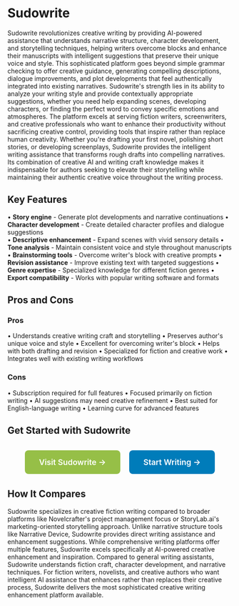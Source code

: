 # Sudowrite

Sudowrite revolutionizes creative writing by providing AI-powered assistance that understands narrative structure, character development, and storytelling techniques, helping writers overcome blocks and enhance their manuscripts with intelligent suggestions that preserve their unique voice and style. This sophisticated platform goes beyond simple grammar checking to offer creative guidance, generating compelling descriptions, dialogue improvements, and plot developments that feel authentically integrated into existing narratives. Sudowrite's strength lies in its ability to analyze your writing style and provide contextually appropriate suggestions, whether you need help expanding scenes, developing characters, or finding the perfect word to convey specific emotions and atmospheres. The platform excels at serving fiction writers, screenwriters, and creative professionals who want to enhance their productivity without sacrificing creative control, providing tools that inspire rather than replace human creativity. Whether you're drafting your first novel, polishing short stories, or developing screenplays, Sudowrite provides the intelligent writing assistance that transforms rough drafts into compelling narratives. Its combination of creative AI and writing craft knowledge makes it indispensable for authors seeking to elevate their storytelling while maintaining their authentic creative voice throughout the writing process.

## Key Features

• **Story engine** - Generate plot developments and narrative continuations
• **Character development** - Create detailed character profiles and dialogue suggestions  
• **Descriptive enhancement** - Expand scenes with vivid sensory details
• **Tone analysis** - Maintain consistent voice and style throughout manuscripts
• **Brainstorming tools** - Overcome writer's block with creative prompts
• **Revision assistance** - Improve existing text with targeted suggestions
• **Genre expertise** - Specialized knowledge for different fiction genres
• **Export compatibility** - Works with popular writing software and formats

## Pros and Cons

### Pros
• Understands creative writing craft and storytelling
• Preserves author's unique voice and style
• Excellent for overcoming writer's block
• Helps with both drafting and revision
• Specialized for fiction and creative work
• Integrates well with existing writing workflows

### Cons
• Subscription required for full features
• Focused primarily on fiction writing
• AI suggestions may need creative refinement
• Best suited for English-language writing
• Learning curve for advanced features

## Get Started with Sudowrite

<div style="text-align: center; margin: 2rem 0;">
  <a href="https://www.sudowrite.com" target="_blank" rel="noopener noreferrer" style="display: inline-block; background: #96BF47; color: white; padding: 1rem 2rem; text-decoration: none; border-radius: 8px; font-weight: 600; font-size: 1.1rem; margin-right: 1rem;">Visit Sudowrite →</a>
  <a href="https://www.sudowrite.com/signup" target="_blank" rel="noopener noreferrer" style="display: inline-block; background: #007cba; color: white; padding: 1rem 2rem; text-decoration: none; border-radius: 8px; font-weight: 600; font-size: 1.1rem;">Start Writing →</a>
</div>

## How It Compares

Sudowrite specializes in creative fiction writing compared to broader platforms like Novelcrafter's project management focus or StoryLab.ai's marketing-oriented storytelling approach. Unlike narrative structure tools like Narrative Device, Sudowrite provides direct writing assistance and enhancement suggestions. While comprehensive writing platforms offer multiple features, Sudowrite excels specifically at AI-powered creative enhancement and inspiration. Compared to general writing assistants, Sudowrite understands fiction craft, character development, and narrative techniques. For fiction writers, novelists, and creative authors who want intelligent AI assistance that enhances rather than replaces their creative process, Sudowrite delivers the most sophisticated creative writing enhancement platform available.